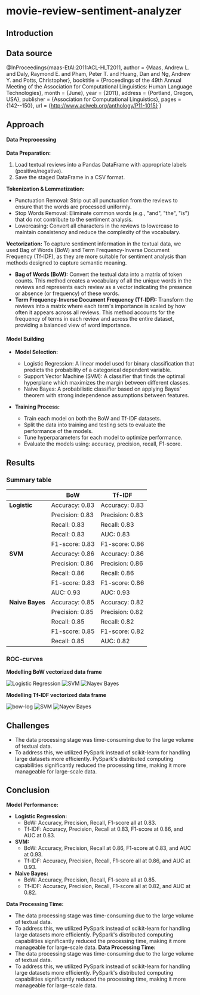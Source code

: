 # movie-review-sentiment-analyzer

## Introduction

## Data source

@InProceedings{maas-EtAl:2011:ACL-HLT2011,
  author    = {Maas, Andrew L.  and  Daly, Raymond E.  and  Pham, Peter T.  and  Huang, Dan  and  Ng, Andrew Y.  and  Potts, Christopher},
  booktitle = {Proceedings of the 49th Annual Meeting of the Association for Computational Linguistics: Human Language Technologies},
  month     = {June},
  year      = {2011},
  address   = {Portland, Oregon, USA},
  publisher = {Association for Computational Linguistics},
  pages     = {142--150},
  url       = {http://www.aclweb.org/anthology/P11-1015}
}



## Approach

#### Data Preprocessing

**Data Preparation:**
1. Load textual reviews into a Pandas DataFrame with appropriate labels (positive/negative).
2. Save the staged DataFrame in a CSV format.

**Tokenization & Lemmatization:**
- Punctuation Removal: Strip out all punctuation from the reviews to ensure that the words are processed uniformly.
- Stop Words Removal: Eliminate common words (e.g., "and", "the", "is") that do not contribute to the sentiment analysis.
- Lowercasing: Convert all characters in the reviews to lowercase to maintain consistency and reduce the complexity of the vocabulary.

**Vectorization:**
To capture sentiment information in the textual data, we used Bag of Words (BoW) and Term Frequency-Inverse Document Frequency (Tf-IDF), as they are more suitable for sentiment analysis than methods designed to capture semantic meaning.

- **Bag of Words (BoW):** Convert the textual data into a matrix of token counts. This method creates a vocabulary of all the unique words in the reviews and represents each review as a vector indicating the presence or absence (or frequency) of these words.
- **Term Frequency-Inverse Document Frequency (Tf-IDF):** Transform the reviews into a matrix where each term's importance is scaled by how often it appears across all reviews. This method accounts for the frequency of terms in each review and across the entire dataset, providing a balanced view of word importance.

#### Model Building

- **Model Selection:**

  - Logistic Regression: A linear model used for binary classification that predicts the probability of a categorical dependent variable.
  - Support Vector Machine (SVM): A classifier that finds the optimal hyperplane which maximizes the margin between different classes.
  - Naive Bayes: A probabilistic classifier based on applying Bayes' theorem with strong independence assumptions between features.

- **Training Process:**

  - Train each model on both the BoW and Tf-IDF datasets.
  - Split the data into training and testing sets to evaluate the performance of the models.
  - Tune hyperparameters for each model to optimize performance.
  - Evaluate the models using: accuracy, precision, recall, F1-score.

## Results

### Summary table
|                 | BoW               | Tf-IDF            |
|-----------------|-------------------|-------------------|
| **Logistic**    | Accuracy: 0.83    | Accuracy: 0.83    |
|                 | Precision: 0.83   | Precision: 0.83   |
|                 | Recall: 0.83      | Recall: 0.83      |
|                 | Recall: 0.83      | AUC: 0.83         |
|                 | F1-score: 0.83    | F1-score: 0.86    |
| **SVM**         | Accuracy: 0.86    | Accuracy: 0.86    |
|                 | Precision: 0.86   | Precision: 0.86   |
|                 | Recall: 0.86      | Recall: 0.86      |
|                 | F1-score: 0.83    | F1-score: 0.86    |
|                 | AUC: 0.93         | AUC: 0.93         |
| **Naive Bayes** | Accuracy: 0.85    | Accuracy: 0.82    |
|                 | Precision: 0.85   | Precision: 0.82   |
|                 | Recall: 0.85      | Recall: 0.82      |
|                 | F1-score: 0.85    | F1-score: 0.82    |
|                 | Recall: 0.85      | AUC: 0.82         |

### ROC-curves

**Modelling BoW vectorized data frame**

![Logistic Regression](/screenshots/bow-log.png)
![SVM](/screenshots/bow-svm.png)
![Nayev Bayes](/screenshots/bow-nay.png)

**Modelling Tf-IDF vectorized data frame**

![bow-log](/screenshots/tf-log.png)
![SVM](/screenshots/tf-svm.png)
![Nayev Bayes](/screenshots/tf-nay.png)

## Challenges
- The data processing stage was time-consuming due to the large volume of textual data.
- To address this, we utilized PySpark instead of scikit-learn for handling large datasets more efficiently. PySpark's distributed computing capabilities significantly reduced the processing time, making it more manageable for large-scale data.

## Conclusion

**Model Performance:**
- **Logistic Regression:**
  - BoW: Accuracy, Precision, Recall, F1-score all at 0.83.
  - Tf-IDF: Accuracy, Precision, Recall at 0.83, F1-score at 0.86, and AUC at 0.83.
- **SVM:**
  - BoW: Accuracy, Precision, Recall at 0.86, F1-score at 0.83, and AUC at 0.93.
  - Tf-IDF: Accuracy, Precision, Recall, F1-score all at 0.86, and AUC at 0.93.
- **Naive Bayes:**
  - BoW: Accuracy, Precision, Recall, F1-score all at 0.85.
  - Tf-IDF: Accuracy, Precision, Recall, F1-score all at 0.82, and AUC at 0.82.

**Data Processing Time:**
- The data processing stage was time-consuming due to the large volume of textual data.
- To address this, we utilized PySpark instead of scikit-learn for handling large datasets more efficiently. PySpark's distributed computing capabilities significantly reduced the processing time, making it more manageable for large-scale data.
**Data Processing Time:**
- The data processing stage was time-consuming due to the large volume of textual data.
- To address this, we utilized PySpark instead of scikit-learn for handling large datasets more efficiently. PySpark's distributed computing capabilities significantly reduced the processing time, making it more manageable for large-scale data.
